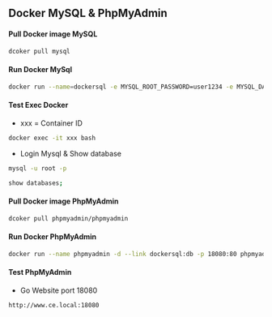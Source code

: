 ## Docker MySQL & PhpMyAdmin
#### Pull Docker image MySQL
```bash
dcoker pull mysql
```

#### Run Docker MySql
```bash
docker run --name=dockersql -e MYSQL_ROOT_PASSWORD=user1234 -e MYSQL_DATABASE=CeUser -p 13306:3306 -d mysql
```

#### Test Exec Docker
* xxx = Container ID
```bash
docker exec -it xxx bash
```
* Login Mysql & Show database
```bash
mysql -u root -p
```
```bash
show databases;
```

#### Pull Docker image PhpMyAdmin
```bash
dcoker pull phpmyadmin/phpmyadmin
```

#### Run Docker PhpMyAdmin
```bash
docker run --name phpmyadmin -d --link dockersql:db -p 18080:80 phpmyadmin/phpmyadmin
```

#### Test PhpMyAdmin
* Go Website port 18080
```bash
http://www.ce.local:18080
```
